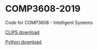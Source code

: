 # COMP3608-2019
Code for COMP3608 - Intelligent Systems 

[CLIPS download](https://sourceforge.net/projects/clipsrules/files/CLIPS/6.30/clips_windows_64_bit_executables_630.msi/download)

[Python download](https://www.anaconda.com/distribution/)
